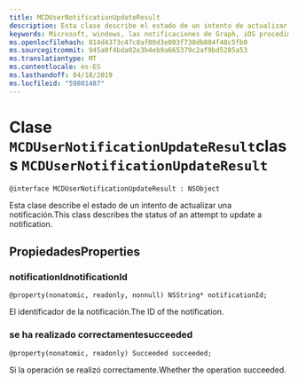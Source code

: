 ```yaml
---
title: MCDUserNotificationUpdateResult
description: Esta clase describe el estado de un intento de actualizar una notificación.
keywords: Microsoft, windows, las notificaciones de Graph, iOS procedimientos, procedimientos iPhone
ms.openlocfilehash: 814d4373c47c8af00d3e003f730db804f48c5fb0
ms.sourcegitcommit: 945a0f4bda02e3b4eb9a665379c2af9bd5285a53
ms.translationtype: MT
ms.contentlocale: es-ES
ms.lasthandoff: 04/18/2019
ms.locfileid: "59801487"
---
```

# <a name="class-mcdusernotificationupdateresult"></a><span data-ttu-id="87ec6-104">Clase `MCDUserNotificationUpdateResult`</span><span class="sxs-lookup"><span data-stu-id="87ec6-104">class `MCDUserNotificationUpdateResult`</span></span>

```
@interface MCDUserNotificationUpdateResult : NSObject
```

<span data-ttu-id="87ec6-105">Esta clase describe el estado de un intento de actualizar una notificación.</span><span class="sxs-lookup"><span data-stu-id="87ec6-105">This class describes the status of an attempt to update a notification.</span></span>

## <a name="properties"></a><span data-ttu-id="87ec6-106">Propiedades</span><span class="sxs-lookup"><span data-stu-id="87ec6-106">Properties</span></span>

### <a name="notificationid"></a><span data-ttu-id="87ec6-107">notificationId</span><span class="sxs-lookup"><span data-stu-id="87ec6-107">notificationId</span></span>
`@property(nonatomic, readonly, nonnull) NSString* notificationId;`

<span data-ttu-id="87ec6-108">El identificador de la notificación.</span><span class="sxs-lookup"><span data-stu-id="87ec6-108">The ID of the notification.</span></span>

### <a name="succeeded"></a><span data-ttu-id="87ec6-109">se ha realizado correctamente</span><span class="sxs-lookup"><span data-stu-id="87ec6-109">succeeded</span></span>
`@property(nonatomic, readonly) Succeeded succeeded;`

<span data-ttu-id="87ec6-110">Si la operación se realizó correctamente.</span><span class="sxs-lookup"><span data-stu-id="87ec6-110">Whether the operation succeeded.</span></span> 